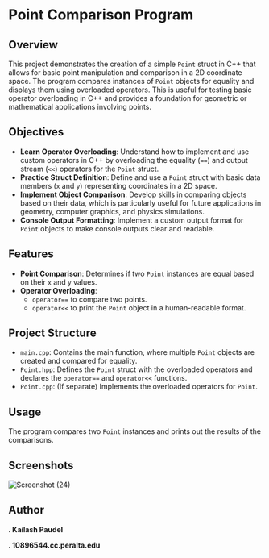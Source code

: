 # Point Comparison Program

## Overview
This project demonstrates the creation of a simple `Point` struct in C++ that allows for basic point manipulation and comparison in a 2D coordinate space. The program compares instances of `Point` objects for equality and displays them using overloaded operators. This is useful for testing basic operator overloading in C++ and provides a foundation for geometric or mathematical applications involving points.

## Objectives
- **Learn Operator Overloading**: Understand how to implement and use custom operators in C++ by overloading the equality (`==`) and output stream (`<<`) operators for the `Point` struct.
- **Practice Struct Definition**: Define and use a `Point` struct with basic data members (`x` and `y`) representing coordinates in a 2D space.
- **Implement Object Comparison**: Develop skills in comparing objects based on their data, which is particularly useful for future applications in geometry, computer graphics, and physics simulations.
- **Console Output Formatting**: Implement a custom output format for `Point` objects to make console outputs clear and readable.

## Features
- **Point Comparison**: Determines if two `Point` instances are equal based on their `x` and `y` values.
- **Operator Overloading**:
  - `operator==` to compare two points.
  - `operator<<` to print the `Point` object in a human-readable format.
  
## Project Structure

- `main.cpp`: Contains the main function, where multiple `Point` objects are created and compared for equality.
- `Point.hpp`: Defines the `Point` struct with the overloaded operators and declares the `operator==` and `operator<<` functions.
- `Point.cpp`: (If separate) Implements the overloaded operators for `Point`.

## Usage
The program compares two `Point` instances and prints out the results of the comparisons.

## Screenshots

![Screenshot (24)](https://github.com/user-attachments/assets/41eb45e4-2772-4241-95be-f1453578ac89)

## Author
**. Kailash Paudel**

**. 10896544.cc.peralta.edu**
